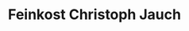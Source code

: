 ---
title: "Feinkost Christoph Jauch"
url: /muenster/feinkost-christoph-jauch/
shop: Gemüse & Obst
---